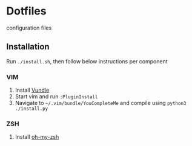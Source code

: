 # Dotfiles
configuration files

## Installation
Run `./install.sh`, then follow below instructions per component

### VIM
1. Install [Vundle](https://github.com/VundleVim/Vundle.vim)
2. Start vim and run `:PluginInstall`
3. Navigate to `~/.vim/bundle/YouCompleteMe` and compile using `python3 ./install.py`

### ZSH
1. Install [oh-my-zsh](https://ohmyz.sh)
